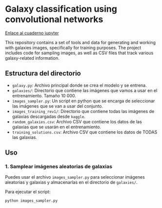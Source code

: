 # Galaxy classification using convolutional networks

[Enlace al cuaderno jupyter](https://colab.research.google.com/drive/1fEvicnUxsuY2gYEj2rAO_zAFWn50vPo4?usp=sharing)

This repository contains a set of tools and data for generating and working with galaxies images, specifically for training purposes. The project includes code for sampling images, as well as CSV files that track various galaxy-related information.

## Estructura del directorio

- `galaxy.py`: Archivo principal donde se crea el modelo y se entrena.
- `galaxies/`: Directorio que contiene las imágenes que vamos a usar en el entrenamiento. Tamaño 10 000.
- `images_sampler.py`: Un script en python que se encarga de seleccionar las imágenes que se van a usar del conjunto.
- `images_training_rev1/`: Directorio que contiene todas las imágenes de galaxias descargadas desde `kaggle`.
- `random_galaxies.csv`: Archivo CSV que contiene los datos de las galaxias que se usarán en el entrenamiento.
- `training_solutions.csv`: Archivo CSV que contiene los datos de TODAS las galaxias.

## Uso

### 1. **Samplear imágenes aleatorias de galaxias**

Puedes usar el archivo `images_sampler.py` para seleccionar imágenes aleatorias y galaxias y almacenarlas en el directorio de `galaxies/`.

Para ejecutar el script:

```bash
python images_sampler.py
```
